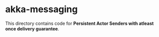 akka-messaging
==============

This directory contains code for **Persistent Actor Senders with atleast once delivery guarantee**.